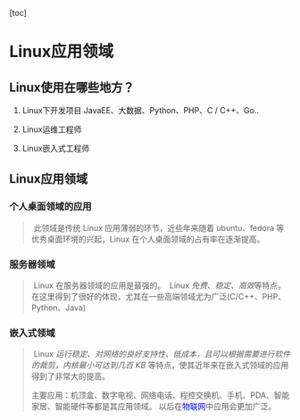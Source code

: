 [toc]

# Linux应用领域

 ## Linux使用在哪些地方？

1. Linux下开发项目
    	JavaEE、大数据、Python、PHP、C / C++、Go..

2. Linux运维工程师
3. Linux嵌入式工程师

## Linux应用领域

### 个人桌面领域的应用

> ​	此领域是传统 Linux 应用薄弱的环节，近些年来随着 ubuntu、fedora 等优秀桌面环境的兴起，Linux 在个人桌面领域的占有率在逐渐提高。

### 服务器领域

> ​	Linux 在服务器领域的应用是最强的。
> ​	Linux *免费、稳定、高效*等特点，在这里得到了很好的体现，尤其在一些高端领域尤为广泛(C/C++、PHP、Python、Java)

### 嵌入式领域

> ​	Linux *运行稳定、对网络的良好支持性、低成本，且可以根据需要进行软件的裁剪，内核最小可达到几百 KB* 等特点，使其近年来在嵌入式领域的应用得到了非常大的提高。
>
> ​	主要应用：机顶盒、数字电视、网络电话、程控交换机、手机、PDA、智能家居、智能硬件等都是其应用领域。
> 以后在<span style="color: blue">物联网</span>中应用会更加广泛。